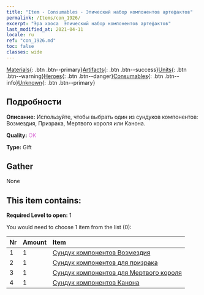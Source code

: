 ```yaml
---
title: "Item - Consumables - Эпический набор компонентов артефактов"
permalink: /Items/con_1926/
excerpt: "Эра хаоса  Эпический набор компонентов артефактов"
last_modified_at: 2021-04-11
locale: ru
ref: "con_1926.md"
toc: false
classes: wide
---
```

 [Materials](/ru/Items/){: .btn .btn--primary}[Artifacts](/ru/Items/Artifacts/){: .btn .btn--success}[Units](/ru/Items/Units/){: .btn .btn--warning}[Heroes](/ru/Items/Heroes/){: .btn .btn--danger}[Consumables](/ru/Items/Consumables/){: .btn .btn--info}[Unknown](/ru/Items/Unknown/){: .btn .btn--primary}

## Подробности
 **Описание:** Используйте, чтобы выбрать один из сундуков компонентов: Возмездия, Призрака, Мертвого короля или Канона.

 **Quality:** <span style="color: #DA70D6">OK</span>

 **Type:** Gift

## Gather

  None

## This item contains:

 **Required Level to open:** 1

 You would need to choose 1 item from the list (0):

  | Nr | Amount |     Item    |
  |:---|:-------|:------------|
  | 1 | 1 | [Сундук компонентов Возмездия](/ru/Items/con_1386/) | 
  | 2 | 1 | [Сундук компонентов для призрака](/ru/Items/con_1339/) | 
  | 3 | 1 | [Сундук компонентов для Мертвого короля](/ru/Items/con_1340/) | 
  | 4 | 1 | [Сундук компонентов Канона](/ru/Items/con_1383/) | 
